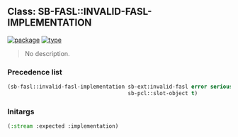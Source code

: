 ## Class: SB-FASL::INVALID-FASL-IMPLEMENTATION
[![package](https://img.shields.io/badge/Package-SB--FASL-5f9ea0.svg?style=social&colorA=999999)](../) [![type](https://img.shields.io/badge/Type-Class-5f9ea0.svg?style=social&colorA=999999)](../#class) 

> No description.

### Precedence list
```cl
(sb-fasl::invalid-fasl-implementation sb-ext:invalid-fasl error serious-condition condition
                                      sb-pcl::slot-object t)
```
### Initargs
```cl
(:stream :expected :implementation)
```
